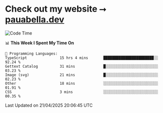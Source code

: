 # Check out my website ⭢ [pauabella.dev](https://pauabella.dev)

<!--START_SECTION:waka-->
![Code Time](http://img.shields.io/badge/Code%20Time-4%2C348%20hrs%2021%20mins-blue)

📊 **This Week I Spent My Time On** 

```text
💬 Programming Languages: 
TypeScript               15 hrs 4 mins       ███████████████████████░░   92.24 % 
Gettext Catalog          31 mins             █░░░░░░░░░░░░░░░░░░░░░░░░   03.23 % 
Image (svg)              21 mins             █░░░░░░░░░░░░░░░░░░░░░░░░   02.23 % 
Other                    18 mins             ░░░░░░░░░░░░░░░░░░░░░░░░░   01.91 % 
CSS                      3 mins              ░░░░░░░░░░░░░░░░░░░░░░░░░   00.35 % 
```


 Last Updated on 21/04/2025 20:06:45 UTC
<!--END_SECTION:waka-->
